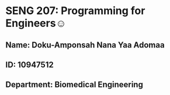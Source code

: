 # SENG 207: Programming for Engineers☺

## Name: Doku-Amponsah Nana Yaa Adomaa
## ID: 10947512
## Department: Biomedical Engineering 
